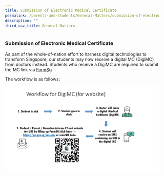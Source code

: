 ```yaml
---
title: Submission of Electronic Medical Certificate
permalink: /parents-and-students/General-Matters/submission-of-electronic-medical-cert/
description: ""
third_nav_title: General Matters
---
```

### Submission of Electronic Medical Certificate

As part of the whole-of-nation effort to harness digital technologies to transform Singapore, our students may now receive a digital MC (DigiMC) from doctors instead. Students who receive a DigiMC are required to submit the MC link via [FormSg](https://form.gov.sg/6434a8a827d3a20012ce6b36)

The workflow is as follows:

![](/images/Attendance%20taking%20Guidelines.jpg)